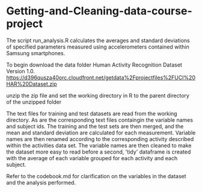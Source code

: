 Getting-and-Cleaning-data-course-project
========================================

The script run_analysis.R calculates the averages and standard deviations of specified parameters measured using accelerometers contained within Samsung smartphones. 



To begin download the data folder Human Activity Recognition Dataset Version 1.0.
https://d396qusza40orc.cloudfront.net/getdata%2Fprojectfiles%2FUCI%20HAR%20Dataset.zip 

unzip the zip file and set the working directory in R to the parent directory of the unzipped folder

The text files for training and test datasets are read from the working directory. As are the corresponding text files containgin the variable names and subject ids. The training and the test sets are then merged, and the mean and standard deviation are calculated for each measurement. 
Variable names are then renamed according to the corresponding activity described within the activities data set. The variable names are then cleaned to make the dataset more easy to read before a 
second, 'tidy' dataframe is created with the average of each variable grouped for each activity and each subject. 

Refer to the codebook.md for clarification on the variables in the dataset and the analysis performed.
